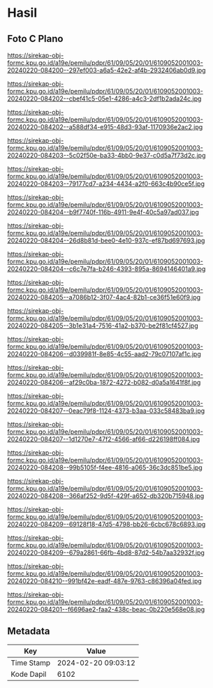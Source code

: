 # Hasil

## Foto C Plano

https://sirekap-obj-formc.kpu.go.id/a19e/pemilu/pdpr/61/09/05/20/01/6109052001003-20240220-084200--297ef003-a6a5-42e2-af4b-2932406ab0d9.jpg

https://sirekap-obj-formc.kpu.go.id/a19e/pemilu/pdpr/61/09/05/20/01/6109052001003-20240220-084202--cbef41c5-05e1-4286-a4c3-2df1b2ada24c.jpg

https://sirekap-obj-formc.kpu.go.id/a19e/pemilu/pdpr/61/09/05/20/01/6109052001003-20240220-084202--a588df34-e915-48d3-93af-1170936e2ac2.jpg

https://sirekap-obj-formc.kpu.go.id/a19e/pemilu/pdpr/61/09/05/20/01/6109052001003-20240220-084203--5c02f50e-ba33-4bb0-9e37-c0d5a7f73d2c.jpg

https://sirekap-obj-formc.kpu.go.id/a19e/pemilu/pdpr/61/09/05/20/01/6109052001003-20240220-084203--79177cd7-a234-4434-a2f0-663c4b90ce5f.jpg

https://sirekap-obj-formc.kpu.go.id/a19e/pemilu/pdpr/61/09/05/20/01/6109052001003-20240220-084204--b9f7740f-116b-4911-9e4f-40c5a97ad037.jpg

https://sirekap-obj-formc.kpu.go.id/a19e/pemilu/pdpr/61/09/05/20/01/6109052001003-20240220-084204--26d8b81d-bee0-4e10-937c-ef87bd697693.jpg

https://sirekap-obj-formc.kpu.go.id/a19e/pemilu/pdpr/61/09/05/20/01/6109052001003-20240220-084204--c6c7e7fa-b246-4393-895a-8694146401a9.jpg

https://sirekap-obj-formc.kpu.go.id/a19e/pemilu/pdpr/61/09/05/20/01/6109052001003-20240220-084205--a7086b12-3f07-4ac4-82b1-ce36f51e60f9.jpg

https://sirekap-obj-formc.kpu.go.id/a19e/pemilu/pdpr/61/09/05/20/01/6109052001003-20240220-084205--3b1e31a4-7516-41a2-b370-be2f81cf4527.jpg

https://sirekap-obj-formc.kpu.go.id/a19e/pemilu/pdpr/61/09/05/20/01/6109052001003-20240220-084206--d039981f-8e85-4c55-aad2-79c07107af1c.jpg

https://sirekap-obj-formc.kpu.go.id/a19e/pemilu/pdpr/61/09/05/20/01/6109052001003-20240220-084206--af29c0ba-1872-4272-b082-d0a5a1641f8f.jpg

https://sirekap-obj-formc.kpu.go.id/a19e/pemilu/pdpr/61/09/05/20/01/6109052001003-20240220-084207--0eac79f8-1124-4373-b3aa-033c58483ba9.jpg

https://sirekap-obj-formc.kpu.go.id/a19e/pemilu/pdpr/61/09/05/20/01/6109052001003-20240220-084207--1d1270e7-47f2-4566-af66-d226198ff084.jpg

https://sirekap-obj-formc.kpu.go.id/a19e/pemilu/pdpr/61/09/05/20/01/6109052001003-20240220-084208--99b5105f-f4ee-4816-a065-36c3dc851be5.jpg

https://sirekap-obj-formc.kpu.go.id/a19e/pemilu/pdpr/61/09/05/20/01/6109052001003-20240220-084208--366af252-9d5f-429f-a652-db320b715948.jpg

https://sirekap-obj-formc.kpu.go.id/a19e/pemilu/pdpr/61/09/05/20/01/6109052001003-20240220-084209--69128f18-47d5-4798-bb26-6cbc678c6893.jpg

https://sirekap-obj-formc.kpu.go.id/a19e/pemilu/pdpr/61/09/05/20/01/6109052001003-20240220-084209--679a2861-66fb-4bd8-87d2-54b7aa32932f.jpg

https://sirekap-obj-formc.kpu.go.id/a19e/pemilu/pdpr/61/09/05/20/01/6109052001003-20240220-084210--991bf42e-eadf-487e-9763-c86396a04fed.jpg

https://sirekap-obj-formc.kpu.go.id/a19e/pemilu/pdpr/61/09/05/20/01/6109052001003-20240220-084201--f6696ae2-faa2-438c-beac-0b220e568e08.jpg


## Metadata

| Key        | Value               |
| ---------- | ------------------- |
| Time Stamp | 2024-02-20 09:03:12 |
| Kode Dapil | 6102                |



